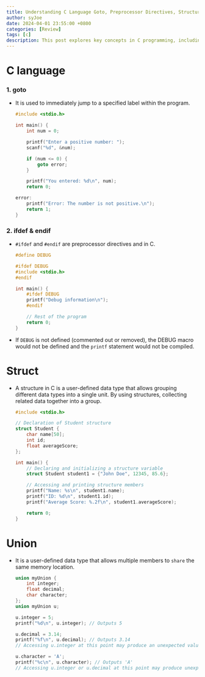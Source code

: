 ```yaml
---
title: Understanding C Language Goto, Preprocessor Directives, Structures, and Unions
author: syJoe
date: 2024-04-01 23:55:00 +0800
categories: [Review]
tags: [c]
description: This post explores key concepts in C programming, including the use of goto statements, preprocessor directives (ifdef and endif), structures, and unions. Learn how to effectively group and manage data in C, along with practical code examples to enhance your understanding.
---
```


# C language

### 1. **goto**

- It is used to immediately jump to a specified label within the program. 

    ```c
    #include <stdio.h>

    int main() {
        int num = 0;

        printf("Enter a positive number: ");
        scanf("%d", &num);

        if (num <= 0) {
            goto error;
        }

        printf("You entered: %d\n", num);
        return 0;

    error:
        printf("Error: The number is not positive.\n");
        return 1;
    }
    ```

### 2. **ifdef & endif**

- `#ifdef` and `#endif` are preprocessor directives and in C.

    ```c
    #define DEBUG

    #ifdef DEBUG
    #include <stdio.h>
    #endif

    int main() {
        #ifdef DEBUG
        printf("Debug information\n");
        #endif

        // Rest of the program
        return 0;
    }
    ```

- If `DEBUG` is not defined (commented out or removed), the DEBUG macro would not be defined and the `printf` statement would not be compiled.

# Struct

- A structure in C is a user-defined data type that allows grouping different data types into a single unit. By using structures, collecting related data together into a group.

    ```c
    #include <stdio.h>

    // Declaration of Student structure
    struct Student {
        char name[50];
        int id;
        float averageScore;
    };

    int main() {
        // Declaring and initializing a structure variable
        struct Student student1 = {"John Doe", 12345, 85.6};

        // Accessing and printing structure members
        printf("Name: %s\n", student1.name);
        printf("ID: %d\n", student1.id);
        printf("Average Score: %.2f\n", student1.averageScore);

        return 0;
    }
    ```

# Union

- It is a user-defined data type that allows multiple members to `share` the same memory location.

    ```c
    union myUnion {
        int integer;
        float decimal;
        char character;
    };
    union myUnion u;

    u.integer = 5;
    printf("%d\n", u.integer); // Outputs 5

    u.decimal = 3.14;
    printf("%f\n", u.decimal); // Outputs 3.14
    // Accessing u.integer at this point may produce an unexpected value

    u.character = 'A';
    printf("%c\n", u.character); // Outputs 'A'
    // Accessing u.integer or u.decimal at this point may produce unexpected values
    ```
